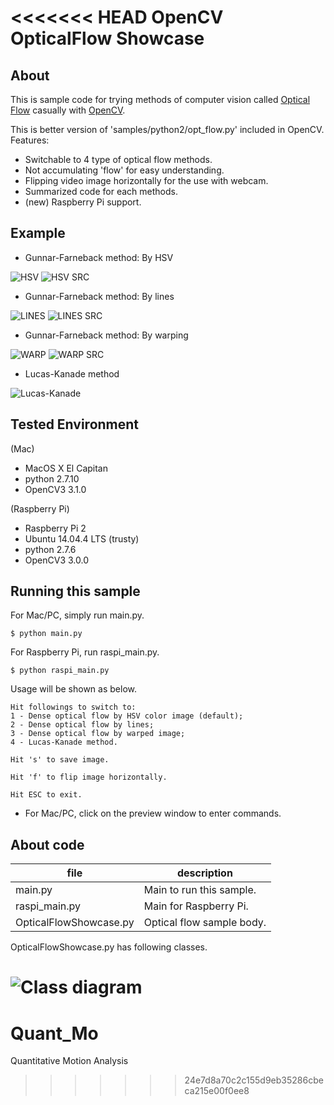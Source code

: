 <<<<<<< HEAD
OpenCV OpticalFlow Showcase
===========================

## About
This is sample code for trying methods of computer vision called [Optical Flow](https://en.wikipedia.org/wiki/Optical_flow) casually with [OpenCV](http://opencv.org).

This is better version of 'samples/python2/opt_flow.py' included in OpenCV.
Features:
- Switchable to 4 type of optical flow methods.
- Not accumulating 'flow' for easy understanding. 
- Flipping video image horizontally for the use with webcam.
- Summarized code for each methods.
- (new) Raspberry Pi support.

## Example

- Gunnar-Farneback method: By HSV

![HSV](https://github.com/daisukelab/cv_opt_flow/blob/master/sample_result/hsv.png "HSV") ![HSV SRC](https://github.com/daisukelab/cv_opt_flow/blob/master/sample_result/hsv_src.png "HSV Source")

- Gunnar-Farneback method: By lines

![LINES](https://github.com/daisukelab/cv_opt_flow/blob/master/sample_result/lines.png "LINES") ![LINES SRC](https://github.com/daisukelab/cv_opt_flow/blob/master/sample_result/lines_src.png "LINES Source")

- Gunnar-Farneback method: By warping

![WARP](https://github.com/daisukelab/cv_opt_flow/blob/master/sample_result/warp.png "WARP") ![WARP SRC](https://github.com/daisukelab/cv_opt_flow/blob/master/sample_result/warp_src.png "WARP Source")

- Lucas-Kanade method

![Lucas-Kanade](https://github.com/daisukelab/cv_opt_flow/blob/master/sample_result/lk.png "Lucas-Kanade")

## Tested Environment
(Mac)
- MacOS X El Capitan
- python 2.7.10
- OpenCV3 3.1.0

(Raspberry Pi)
- Raspberry Pi 2
- Ubuntu 14.04.4 LTS (trusty)
- python 2.7.6
- OpenCV3 3.0.0

## Running this sample
For Mac/PC, simply run main.py.

    $ python main.py

For Raspberry Pi, run raspi_main.py.

    $ python raspi_main.py

Usage will be shown as below.

    Hit followings to switch to:
    1 - Dense optical flow by HSV color image (default);
    2 - Dense optical flow by lines;
    3 - Dense optical flow by warped image;
    4 - Lucas-Kanade method.

    Hit 's' to save image.

    Hit 'f' to flip image horizontally.

    Hit ESC to exit.

* For Mac/PC, click on the preview window to enter commands.

## About code
| file | description |
|------|-------------|
|main.py|Main to run this sample.|
|raspi_main.py|Main for Raspberry Pi.|
|OpticalFlowShowcase.py|Optical flow sample body.|

OpticalFlowShowcase.py has following classes.

![Class diagram](https://github.com/daisukelab/cv_opt_flow/blob/master/classOFS.png "Class diagram")
=======
# Quant_Mo
Quantitative Motion Analysis
>>>>>>> 24e7d8a70c2c155d9eb35286cbeca215e00f0ee8
